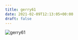 ```yaml
---
title: gerry61
date: 2021-02-09T12:13:05+00:00
draft: false
---
```


![gerry61](/images/2018f.jpeg)


